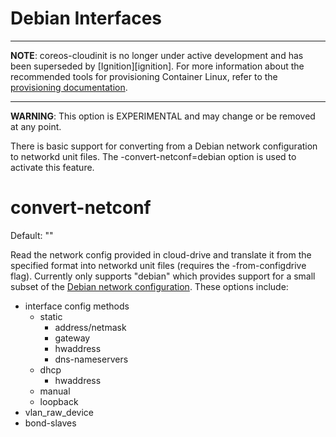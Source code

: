 # Debian Interfaces #

---

**NOTE**: coreos-cloudinit is no longer under active development and has been superseded by [Ignition][ignition]. For more information about the recommended tools for provisioning Container Linux, refer to the [provisioning documentation][provisioning].

[provisioning]: https://github.com/coreos/docs/blob/master/os/provisioning.md

---

**WARNING**: This option is EXPERIMENTAL and may change or be removed at any point.

There is basic support for converting from a Debian network configuration to networkd unit files. The -convert-netconf=debian option is used to activate this feature.

# convert-netconf #

Default: ""

Read the network config provided in cloud-drive and translate it from the specified format into networkd unit files (requires the -from-configdrive flag). Currently only supports "debian" which provides support for a small subset of the [Debian network configuration](https://wiki.debian.org/NetworkConfiguration). These options include:

- interface config methods
	- static
		- address/netmask
		- gateway
		- hwaddress
		- dns-nameservers
	- dhcp
		- hwaddress
	- manual
	- loopback
- vlan_raw_device
- bond-slaves
